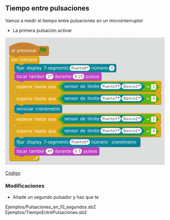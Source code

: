## Tiempo entre pulsaciones

Vamos a medir el tiempo entre pulsaciones en un microinterruptor

* La primera pulsación activar

![TiempoEntrePulsaciones](../images/TiempoEntrePulsaciones.png)

[Codigo](../Ejemplos/TiempoEntrePulsaciones.sb2)



### Modificaciones

* Añade un segundo pulsador y haz que te

Ejemplos/Pulsaciones_en_10_segundos.sb2
Ejemplos/TiempoEntrePulsaciones.sb2
